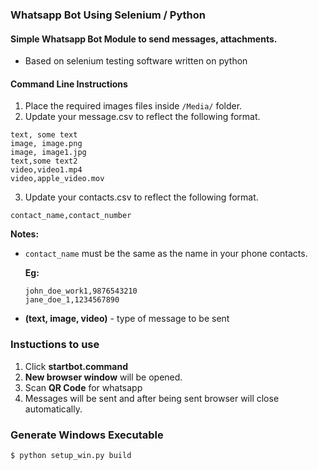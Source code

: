 ### Whatsapp Bot Using Selenium / Python

#### Simple Whatsapp Bot Module to send messages, attachments.

- Based on selenium testing software written on python

#### Command Line Instructions

1. Place the required images files inside `/Media/` folder.
2. Update your message.csv to reflect the following format.

```csv
text, some text
image, image.png
image, image1.jpg
text,some text2
video,video1.mp4
video,apple_video.mov
```

3. Update your contacts.csv to reflect the following format.

```csv
contact_name,contact_number
```

**Notes:**

- `contact_name` must be the same as the name in your phone contacts.

  **Eg:**

    ```csv
    john_doe_work1,9876543210
    jane_doe_1,1234567890
    ```

- **(text, image, video)** - type of message to be sent

### Instuctions to use

1.  Click **startbot.command**
2.  **New browser window** will be opened.
3.  Scan **QR Code** for whatsapp
4.  Messages will be sent and after being sent browser will close automatically.

### Generate Windows Executable

```shell
$ python setup_win.py build
```
